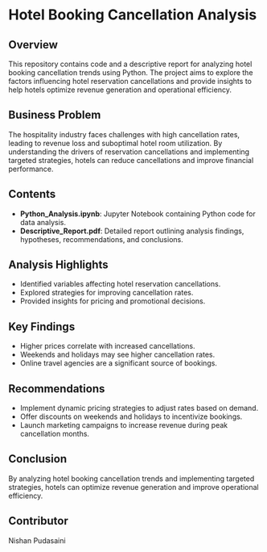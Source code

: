 # Hotel Booking Cancellation Analysis

## Overview

This repository contains code and a descriptive report for analyzing hotel booking cancellation trends using Python. The project aims to explore the factors influencing hotel reservation cancellations and provide insights to help hotels optimize revenue generation and operational efficiency.

## Business Problem

The hospitality industry faces challenges with high cancellation rates, leading to revenue loss and suboptimal hotel room utilization. By understanding the drivers of reservation cancellations and implementing targeted strategies, hotels can reduce cancellations and improve financial performance.

## Contents

- **Python_Analysis.ipynb**: Jupyter Notebook containing Python code for data analysis.
- **Descriptive_Report.pdf**: Detailed report outlining analysis findings, hypotheses, recommendations, and conclusions.

## Analysis Highlights

- Identified variables affecting hotel reservation cancellations.
- Explored strategies for improving cancellation rates.
- Provided insights for pricing and promotional decisions.

## Key Findings

- Higher prices correlate with increased cancellations.
- Weekends and holidays may see higher cancellation rates.
- Online travel agencies are a significant source of bookings.

## Recommendations

- Implement dynamic pricing strategies to adjust rates based on demand.
- Offer discounts on weekends and holidays to incentivize bookings.
- Launch marketing campaigns to increase revenue during peak cancellation months.

## Conclusion

By analyzing hotel booking cancellation trends and implementing targeted strategies, hotels can optimize revenue generation and improve operational efficiency.

## Contributor
Nishan Pudasaini

